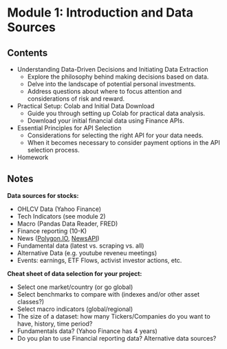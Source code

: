 # Module 1: Introduction and Data Sources

## Contents

- Understanding Data-Driven Decisions and Initiating Data Extraction
    - Explore the philosophy behind making decisions based on data.
    - Delve into the landscape of potential personal investments.
    - Address questions about where to focus attention and considerations of risk and reward.
- Practical Setup: Colab and Initial Data Download
    - Guide you through setting up Colab for practical data analysis.
    - Download your initial financial data using Finance APIs.
- Essential Principles for API Selection
    - Considerations for selecting the right API for your data needs.
    - When it becomes necessary to consider payment options in the API selection process.
- Homework


## Notes

__Data sources for stocks:__
- OHLCV Data (Yahoo Finance)
- Tech Indicators (see module 2)
- Macro (Pandas Data Reader, FRED)
- Finance reporting (10-K)
- News ([Polygon.IO](https://polygon.io/), [NewsAPI](https://newsapi.org/))
- Fundamental data (latest vs. scraping vs. all)
- Alternative Data (e.g. youtube reveneu meetings)
- Events: earnings, ETF Flows, activist investor actions, etc.

__Cheat sheet of data selection for your project:__
- Select one market/country (or go global)
- Select benchmarks to compare with (indexes and/or other asset classes?)
- Select macro indicators (global/regional)
- The size of a dataset: how many Tickers/Companies do you want to have, history, time period?
- Fundamentals data? (Yahoo Finance has 4 years)
- Do you plan to use Financial reporting data? Alternative data sources?